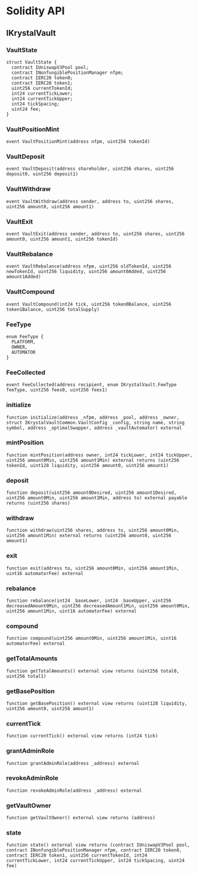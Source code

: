 # Solidity API

## IKrystalVault

### VaultState

```solidity
struct VaultState {
  contract IUniswapV3Pool pool;
  contract INonfungiblePositionManager nfpm;
  contract IERC20 token0;
  contract IERC20 token1;
  uint256 currentTokenId;
  int24 currentTickLower;
  int24 currentTickUpper;
  int24 tickSpacing;
  uint24 fee;
}
```

### VaultPositionMint

```solidity
event VaultPositionMint(address nfpm, uint256 tokenId)
```

### VaultDeposit

```solidity
event VaultDeposit(address shareholder, uint256 shares, uint256 deposit0, uint256 deposit1)
```

### VaultWithdraw

```solidity
event VaultWithdraw(address sender, address to, uint256 shares, uint256 amount0, uint256 amount1)
```

### VaultExit

```solidity
event VaultExit(address sender, address to, uint256 shares, uint256 amount0, uint256 amount1, uint256 tokenId)
```

### VaultRebalance

```solidity
event VaultRebalance(address nfpm, uint256 oldTokenId, uint256 newTokenId, uint256 liquidity, uint256 amount0Added, uint256 amount1Added)
```

### VaultCompound

```solidity
event VaultCompound(int24 tick, uint256 token0Balance, uint256 token1Balance, uint256 totalSupply)
```

### FeeType

```solidity
enum FeeType {
  PLATFORM,
  OWNER,
  AUTOMATOR
}
```

### FeeCollected

```solidity
event FeeCollected(address recipient, enum IKrystalVault.FeeType feeType, uint256 fees0, uint256 fees1)
```

### initialize

```solidity
function initialize(address _nfpm, address _pool, address _owner, struct IKrystalVaultCommon.VaultConfig _config, string name, string symbol, address _optimalSwapper, address _vaultAutomator) external
```

### mintPosition

```solidity
function mintPosition(address owner, int24 tickLower, int24 tickUpper, uint256 amount0Min, uint256 amount1Min) external returns (uint256 tokenId, uint128 liquidity, uint256 amount0, uint256 amount1)
```

### deposit

```solidity
function deposit(uint256 amount0Desired, uint256 amount1Desired, uint256 amount0Min, uint256 amount1Min, address to) external payable returns (uint256 shares)
```

### withdraw

```solidity
function withdraw(uint256 shares, address to, uint256 amount0Min, uint256 amount1Min) external returns (uint256 amount0, uint256 amount1)
```

### exit

```solidity
function exit(address to, uint256 amount0Min, uint256 amount1Min, uint16 automatorFee) external
```

### rebalance

```solidity
function rebalance(int24 _baseLower, int24 _baseUpper, uint256 decreasedAmount0Min, uint256 decreasedAmount1Min, uint256 amount0Min, uint256 amount1Min, uint16 automatorFee) external
```

### compound

```solidity
function compound(uint256 amount0Min, uint256 amount1Min, uint16 automatorFee) external
```

### getTotalAmounts

```solidity
function getTotalAmounts() external view returns (uint256 total0, uint256 total1)
```

### getBasePosition

```solidity
function getBasePosition() external view returns (uint128 liquidity, uint256 amount0, uint256 amount1)
```

### currentTick

```solidity
function currentTick() external view returns (int24 tick)
```

### grantAdminRole

```solidity
function grantAdminRole(address _address) external
```

### revokeAdminRole

```solidity
function revokeAdminRole(address _address) external
```

### getVaultOwner

```solidity
function getVaultOwner() external view returns (address)
```

### state

```solidity
function state() external view returns (contract IUniswapV3Pool pool, contract INonfungiblePositionManager nfpm, contract IERC20 token0, contract IERC20 token1, uint256 currentTokenId, int24 currentTickLower, int24 currentTickUpper, int24 tickSpacing, uint24 fee)
```
